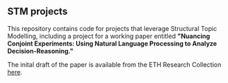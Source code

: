 ## STM projects

This repository contains code for projects that leverage Structural Topic Modelling, including a project for a working paper entitled **"Nuancing Conjoint Experiments: Using Natural Language Processing to Analyze Decision-Reasoning."** 

The inital draft of the paper is available from the ETH Research Collection [here](https://www.research-collection.ethz.ch/handle/20.500.11850/649250).
